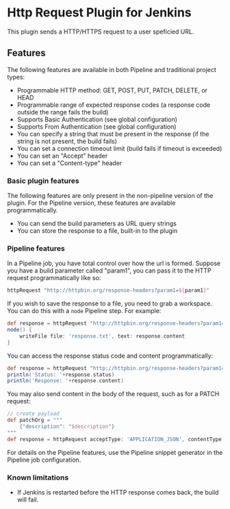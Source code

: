 # Http Request Plugin for Jenkins

This plugin sends a HTTP/HTTPS request to a user speficied URL.

## Features

The following features are available in both Pipeline and traditional
project types:

* Programmable HTTP method: GET, POST, PUT, PATCH, DELETE, or HEAD
* Programmable range of expected response codes (a response code outside the range fails the build)
* Supports Basic Authentication (see global configuration)
* Supports From Authentication (see global configuration)
* You can specify a string that must be present in the response (if the string is not present, the build fails)
* You can set a connection timeout limit (build fails if timeout is exceeded)
* You can set an "Accept" header
* You can set a "Content-type" header

### Basic plugin features

The following features are only present in the non-pipeline version of
the plugin. For the Pipeline version, these features are available
programmatically.

* You can send the build parameters as URL query strings
* You can store the response to a file, built-in to the plugin

### Pipeline features

In a Pipeline job, you have total control over how the url is
formed. Suppose you have a build parameter called "param1",
you can pass it to the HTTP request programmatically like so:

```groovy
httpRequest "http://httpbin.org/response-headers?param1=${param1}"
```

If you wish to save the response to a file, you need to grab a
workspace. You can do this with a `node` Pipeline step. For
example:

```groovy
def response = httpRequest "http://httpbin.org/response-headers?param1=${param1}"
node() {
    writeFile file: 'response.txt', text: response.content
}
```

You can access the response status code and content programmatically:

```groovy
def response = httpRequest "http://httpbin.org/response-headers?param1=${param1}"
println('Status: '+response.status)
println('Response: '+response.content)
```

You may also send content in the body of the request, such as for a PATCH request:

```groovy
// create payload
def patchOrg = """
    {"description": "$description"}
"""
def response = httpRequest acceptType: 'APPLICATION_JSON', contentType: 'APPLICATION_JSON', httpMode: 'PATCH', requestBody: patchOrg, url: "https://api.github.com/orgs/${orgName}"
```

For details on the Pipeline features, use the Pipeline snippet generator
in the Pipeline job configuration.

### Known limitations

* If Jenkins is restarted before the HTTP response comes back, the build will fail.
